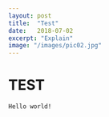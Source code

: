 ```yaml
---
layout: post
title:  "Test"
date:   2018-07-02
excerpt: "Explain"
image: "/images/pic02.jpg"
---
```


# TEST
```Hello world!```